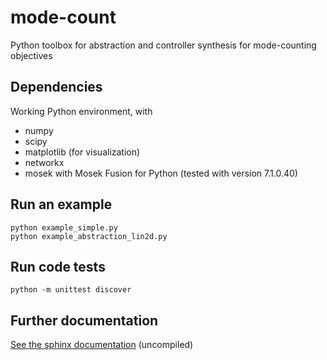 # mode-count

Python toolbox for abstraction and controller synthesis for mode-counting objectives

## Dependencies

Working Python environment, with
* numpy
* scipy
* matplotlib (for visualization)
* networkx
* mosek with Mosek Fusion for Python (tested with version 7.1.0.40) 

## Run an example
```
python example_simple.py
python example_abstraction_lin2d.py
```

## Run code tests

```
python -m unittest discover
```

## Further documentation

[See the sphinx documentation](doc/documentation.rst) (uncompiled)
